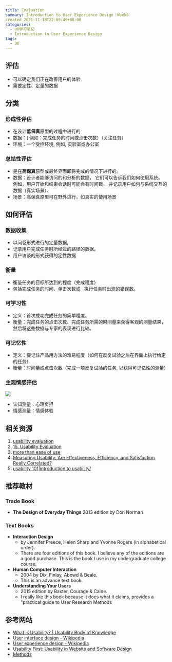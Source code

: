 ```yaml
---
title: Evaluation
summary: Introduction to User Experience Design｜Week5
created 2021-11-18T22:09:49+08:00
categories:
  - UX学习笔记
  - Introduction to User Experience Design
tags:
  - UX
---
```


## **评估**

- 可以确定我们正在改善用户的体验
- 需要定性、定量的数据

## **分类**

### 形成性评估

- 在设计**低保真**原型的过程中进行的
- 数据：( 例如：完成任务的时间或点击次数）（关注任务）
- 环境：一个受控环境, 例如, 实验室或办公室

### 总结性评估

- 是在**高保真**原型或最终界面即将完成的情况下进行的。
- 数据：设计者能够访问的和分析的数据， 它们可以告诉我们如何使用系统。 例如，用户开始和结束会话时可能会有时间戳， 并记录用户如何与系统交互的数据（真实场景）、
- 场景：高保真原型可在野外进行，如真实的使用场景

## **如何评估**

### 数据收集

- 以问卷形式进行的定量数据,
- 记录用户完成任务时所经过的路径的数据。
- 用户访谈的形式获得的定性数据

### 衡量

- 衡量任务的目标所达到的程度（完成程度）
- 包括完成任务的时间、单击次数或   执行任务时出现的错误数。

### 可学习性

- 定义：首次成功完成任务的简单程度。
- 衡量：完成任务的点击次数、完成任务所需的时间量来获得客观的测量结果， 然后将这些数据与专家的表现进行比较。

### 可记忆性

- 定义：要记住产品用方法的难易程度（如何在反复试验之后在界面上执行给定的任务）
- 衡量：时间量或点击次数（完成一项反复试验的任务, 以获得可记忆性的测量）

### 主观情感评估

![](/2021-11-18-ux5/1.png)

- 认知测量：心理负担
- 情感测量：情感体验

## **相关资源**

1. [usability evaluation](http://www.usability.gov/what-and-why/usability-evaluation.html)
2. [15. Usability Evaluation](https://www.interaction-design.org/literature/book/the-encyclopedia-of-human-computer-interaction-2nd-ed/usability-evaluation)
3. [more than ease of use](http://www.wqusability.com/articles/more-than-ease-of-use.html)
4. [Measuring Usability: Are Effectiveness, Efficiency, and Satisfaction Really Correlated?](http://www.diku.dk/~kash/papers/CHI2000_froekjaer.pdf)
5. [usability 101|introduction to usability/](https://www.nngroup.com/articles/usability-101-introduction-to-usability/)

## **推荐教材**

### Trade Book

- **The Design of Everyday Things**
  2013 edition by Don Norman

### Text Books

- **Interaction Design**
  - by Jennifer Preece, Helen Sharp and Yvonne Rogers (in alphabetical order).
  - There are four editions of this book. I believe any of the editions are a good purchase. This is the book I use in my undergraduate college course.
- **Human Computer Interaction**
  - 2004 by Dix, Finlay, Abowd & Beale.
  - This is an advance text book.
- **Understanding Your Users**
  - 2015 edition by Baxter, Courage & Caine.
  - I really like this book because it does what it claims, provides a "practical guide to User Research Methods

## **参考网站**

- [What is Usability? | Usability Body of Knowledge](http://www.usabilitybok.org/what-is-usability)
- [User interface design - Wikipedia](https://en.wikipedia.org/wiki/User_interface_design)
- [User experience design - Wikipedia](https://en.wikipedia.org/wiki/User_experience_design)
- [Usability First: Usability in Website and Software Design](http://www.usabilityfirst.com/)
- [Methods](http://www.usability.gov/how-to-and-tools/methods/index.html)
